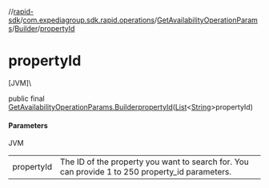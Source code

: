 //[rapid-sdk](../../../../index.md)/[com.expediagroup.sdk.rapid.operations](../../index.md)/[GetAvailabilityOperationParams](../index.md)/[Builder](index.md)/[propertyId](property-id.md)

# propertyId

[JVM]\

public final [GetAvailabilityOperationParams.Builder](index.md)[propertyId](property-id.md)([List](https://docs.oracle.com/javase/8/docs/api/java/util/List.html)&lt;[String](https://docs.oracle.com/javase/8/docs/api/java/lang/String.html)&gt;propertyId)

#### Parameters

JVM

| | |
|---|---|
| propertyId | The ID of the property you want to search for. You can provide 1 to 250 property_id parameters. |
